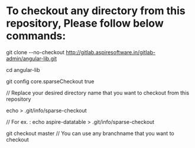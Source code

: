 # To checkout any directory from this repository, Please follow below commands:

git clone --no-checkout http://gitlab.aspiresoftware.in/gitlab-admin/angular-lib.git

cd angular-lib

git config core.sparseCheckout true

// Replace your desired directory name that you want to checkout from this repository

echo <direcory name> > .git/info/sparse-checkout

// For ex. : echo aspire-datatable > .git/info/sparse-checkout

git checkout master // You can use any branchname that you want to checkout
